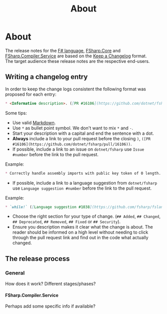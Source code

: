 ﻿---
category: Release Notes
categoryindex: 600
index: 1
title: About
---

# About

The release notes for the [F\# language](./Language.md), [FSharp.Core](./FSharp.Core.md) and [FSharp.Compiler.Service](./FSharp.Compiler.Service.md) are based on the [Keep a Changelog](https://keepachangelog.com/en/1.1.0/) format.  
The target audience these release notes are the respective end-users.

## Writing a changelog entry

In order to keep the change logs consistent the following format was proposed for each entry:

```md
* <Informative description>. ([PR #16106](https://github.com/dotnet/fsharp/pull/16106))
```

Some tips:

* Use valid [Markdown](https://www.markdownguide.org/).
* Use `*` as bullet point symbol. We don't want to mix `*` and `-`.
* Start your description with a capital and end the sentence with a dot.
* **Always** include a link to your pull request before the closing `)`, `([PR #16106](https://github.com/dotnet/fsharp/pull/16106))`.
* If possible, include a link to an issue on `dotnet/fsharp` use `Issue #number` before the link to the pull request.  

Example:

```md
* Correctly handle assembly imports with public key token of 0 length. ([Issue #16359](https://github.com/dotnet/fsharp/issues/16359), [PR #16363](https://github.com/dotnet/fsharp/pull/16363))
```

* If possible, include a link to a language suggestion from  `dotnet/fsharp` use `Language suggestion #number` before the link to the pull request.

Example:

```md
* `while!` ([Language suggestion #1038](https://github.com/fsharp/fslang-suggestions/issues/1038), [PR #14238](https://github.com/dotnet/fsharp/pull/14238))
```

* Choose the right section for your type of change. (`## Added`, `## Changed`, `## Deprecated`, `## Removed`, `## Fixed` or `## Security`).
* Ensure you description makes it clear what the change is about. The reader should be informed on a high level without needing to click through the pull request link and find out in the code what actually changed.

## The release process

### General

How does it work? Different stages/phases?

#### FSharp.Compiler.Service

Perhaps add some specific info if available?